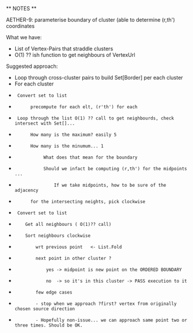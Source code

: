 ﻿** NOTES **

AETHER-9:  parameterise boundary of cluster (able to determine (r,th') coordinates

What we have:
- List of Vertex-Pairs that straddle clusters
- O(1) ?? ish function to get neighbours of VertexUrl

Suggested approach:
- Loop through cross-cluster pairs to build Set[Border] per each cluster
- For each cluster
-      Convert set to list
-           precompute for each elt, (r'th') for each
-      Loop through the list O(1) ?? call to get neighbourds, check intersect with Set[]...
-           How many is the maximum? easily 5
-           How many is the minumum... 1
-                What does that mean for the boundary
-                Should we infact be computing (r,th') for the midpoints ...
-                    If we take midpoints, how to be sure of the adjacency
-           for the intersecting neights, pick clockwise

-      Convert set to list
-         Get all neighbours ( O(1)?? call)
-         Sort neighbours clockwise 
-             wrt previous point   <- List.Fold
-             next point in other cluster ? 
-                 yes -> midpoint is new point on the ORDERED BOUNDARY 
-                 no  -> so it's in this cluster -> PASS execution to it
-             few edge cases
-             - stop when we approach ?first? vertex from originally chosen source direction
-             - Hopefully non-issue... we can approach same point two or three times. Should be OK.




